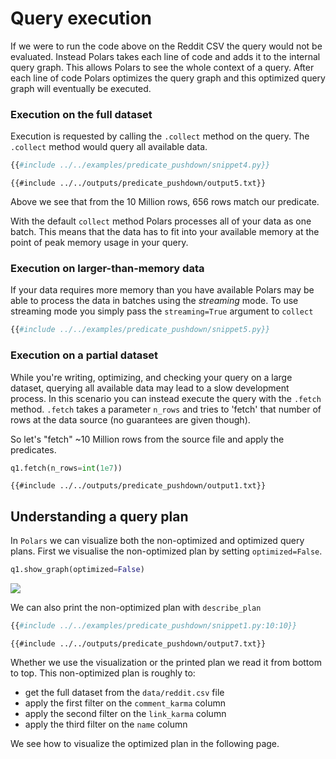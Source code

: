 # Query execution
If we were to run the code above on the Reddit CSV the query would not be evaluated. Instead Polars takes each line of code and adds it to the internal query graph. This allows Polars to see the whole context of a query. After each line of code Polars optimizes the query graph and this optimized query graph will eventually be executed.


### Execution on the full dataset
Execution is requested by calling the `.collect` method on the query. The  `.collect` method would query all available data.
```python
{{#include ../../examples/predicate_pushdown/snippet4.py}}
```
```text
{{#include ../../outputs/predicate_pushdown/output5.txt}}
```
Above we see that from the 10 Million rows, 656 rows match our predicate.

With the default `collect` method Polars processes all of your data as one batch. This means that the data has to fit into your available memory at the point of peak memory usage in your query.

### Execution on larger-than-memory data

If your data requires more memory than you have available Polars may be able to process the data in batches using the *streaming* mode. To use streaming mode you simply pass the `streaming=True` argument to `collect`
```python
{{#include ../../examples/predicate_pushdown/snippet5.py}}
```

### Execution on a partial dataset

While you're writing, optimizing, and checking your query on a large dataset, querying all available data may lead to a slow development process. In this scenario you can instead execute the query with the `.fetch` method. `.fetch` takes a parameter `n_rows` and tries to 'fetch' that number of rows at the data source (no guarantees are given though).

So let's "fetch" ~10 Million rows from the source file and apply the predicates.

```python
q1.fetch(n_rows=int(1e7))
```

```text
{{#include ../../outputs/predicate_pushdown/output1.txt}}
```


## Understanding a query plan

In `Polars` we can visualize both the non-optimized and optimized query plans. First we visualise the non-optimized plan by setting `optimized=False`.

```python
q1.show_graph(optimized=False)
```

![](../../outputs/predicate_pushdown/graph1.png)

We can also print the non-optimized plan with `describe_plan`

```python
{{#include ../../examples/predicate_pushdown/snippet1.py:10:10}}
```
```text
{{#include ../../outputs/predicate_pushdown/output7.txt}}
```

Whether we use the visualization or the printed plan we read it from bottom to top. This non-optimized plan is roughly to:
- get the full dataset from the `data/reddit.csv` file
- apply the first filter on the `comment_karma` column
- apply the second filter on the `link_karma` column
- apply the third filter on the `name` column

We see how to visualize the optimized plan in the following page.
